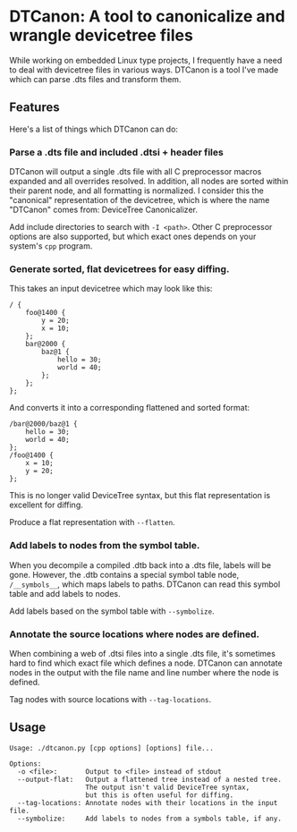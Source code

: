 # DTCanon: A tool to canonicalize and wrangle devicetree files

While working on embedded Linux type projects, I frequently have a need
to deal with devicetree files in various ways.
DTCanon is a tool I've made which can parse .dts files and transform them.

## Features

Here's a list of things which DTCanon can do:

### Parse a .dts file and included .dtsi + header files

DTCanon will output a single .dts file with all C preprocessor macros expanded
and all overrides resolved.
In addition, all nodes are sorted within their parent node,
and all formatting is normalized.
I consider this the "canonical" representation of the devicetree,
which is where the name "DTCanon" comes from: DeviceTree Canonicalizer.

Add include directories to search with `-I <path>`.
Other C preprocessor options are also supported,
but which exact ones depends on your system's `cpp` program.

### Generate sorted, flat devicetrees for easy diffing.

This takes an input devicetree which may look like this:

```
/ {
    foo@1400 {
        y = 20;
        x = 10;
    };
    bar@2000 {
        baz@1 {
            hello = 30;
            world = 40;
        };
    };
};
```

And converts it into a corresponding flattened and sorted format:

```
/bar@2000/baz@1 {
    hello = 30;
    world = 40;
};
/foo@1400 {
    x = 10;
    y = 20;
};
```

This is no longer valid DeviceTree syntax,
but this flat representation is excellent for diffing.

Produce a flat representation with `--flatten`.

### Add labels to nodes from the symbol table.

When you decompile a compiled .dtb back into a .dts file,
labels will be gone.
However, the .dtb contains a special symbol table node, `/__symbols__`,
which maps labels to paths.
DTCanon can read this symbol table and add labels to nodes.

Add labels based on the symbol table with `--symbolize`.

### Annotate the source locations where nodes are defined.

When combining a web of .dtsi files into a single .dts file,
it's sometimes hard to find which exact file which defines a node.
DTCanon can annotate nodes in the output with the file name and line number
where the node is defined.

Tag nodes with source locations with `--tag-locations`.

## Usage

```
Usage: ./dtcanon.py [cpp options] [options] file...

Options:
  -o <file>:       Output to <file> instead of stdout
  --output-flat:   Output a flattened tree instead of a nested tree.
                   The output isn't valid DeviceTree syntax,
                   but this is often useful for diffing.
  --tag-locations: Annotate nodes with their locations in the input file.
  --symbolize:     Add labels to nodes from a symbols table, if any.
```
